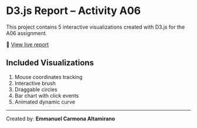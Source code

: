 # D3.js Report – Activity A06

This project contains 5 interactive visualizations created with D3.js for the A06 assignment.

🔗 [View live report](https://559emmanuel.github.io/d3-report/)

## Included Visualizations

1. Mouse coordinates tracking
2. Interactive brush
3. Draggable circles
4. Bar chart with click events
5. Animated dynamic curve

---

Created by: **Emmanuel Carmona Altamirano**
